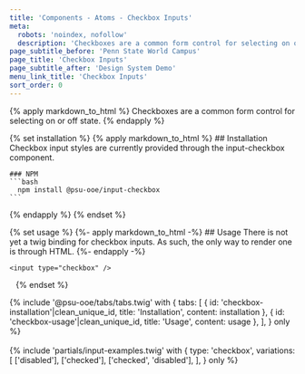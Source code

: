 ```yaml
---
title: 'Components - Atoms - Checkbox Inputs'
meta:
  robots: 'noindex, nofollow'
  description: 'Checkboxes are a common form control for selecting on or off state.'
page_subtitle_before: 'Penn State World Campus'
page_title: 'Checkbox Inputs'
page_subtitle_after: 'Design System Demo'
menu_link_title: 'Checkbox Inputs'
sort_order: 0
---
```

{% apply markdown_to_html %}
  Checkboxes are a common form control for selecting on or off state.
{% endapply %}

{% set installation %}
  {% apply markdown_to_html %}
    ## Installation
    Checkbox input styles are currently provided through the input-checkbox component.

    ### NPM
    ```bash
      npm install @psu-ooe/input-checkbox
    ```
  {% endapply %}
{% endset %}

{% set usage %}
  {%- apply markdown_to_html -%}
    ## Usage
      There is not yet a twig binding for checkbox inputs.  As such, the only way to render one is through HTML.
  {%- endapply -%}
  <code>
    <pre class="ds-example">
&lt;input type="checkbox" /&gt;
    </pre>
  </code>
{% endset %}

{% include '@psu-ooe/tabs/tabs.twig' with {
  tabs: [
    { id: 'checkbox-installation'|clean_unique_id, title: 'Installation', content: installation },
    { id: 'checkbox-usage'|clean_unique_id, title: 'Usage', content: usage },
  ],
} only %}
<br>
<br>
{% include 'partials/input-examples.twig' with {
  type: 'checkbox',
  variations: [
    ['disabled'],
    ['checked'],
    ['checked', 'disabled'],
  ],
} only %}